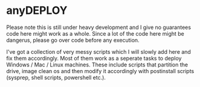 # anyDEPLOY

Please note this is still under heavy development and I give no guarantees code here might work as a whole.
Since a lot of the code here might be dangerus, please go over code before any execution.

I've got a collection of very messy scripts which I will slowly add here and fix them accordingly. Most of them work as a seperate tasks to deploy Windows / Mac / Linux machines. These include scripts that partition the drive, image clean os and then modify it accordingly with postinstall scripts (sysprep, shell scripts, powershell etc.).
